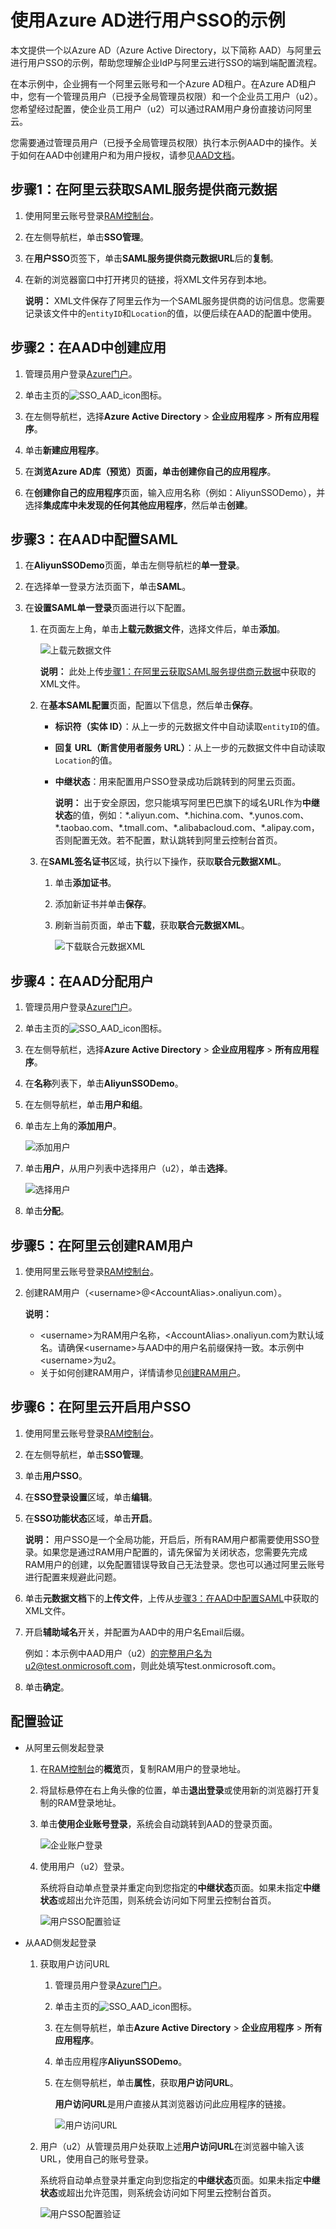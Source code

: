 # 使用Azure AD进行用户SSO的示例

本文提供一个以Azure AD（Azure Active Directory，以下简称 AAD）与阿里云进行用户SSO的示例，帮助您理解企业IdP与阿里云进行SSO的端到端配置流程。

在本示例中，企业拥有一个阿里云账号和一个Azure AD租户。在Azure AD租户中，您有一个管理员用户（已授予全局管理员权限）和一个企业员工用户（u2）。您希望经过配置，使企业员工用户（u2）可以通过RAM用户身份直接访问阿里云。

您需要通过管理员用户（已授予全局管理员权限）执行本示例AAD中的操作。关于如何在AAD中创建用户和为用户授权，请参见[AAD文档](https://docs.microsoft.com/zh-cn/azure/active-directory/fundamentals)。

## 步骤1：在阿里云获取SAML服务提供商元数据

1.  使用阿里云账号登录[RAM控制台](https://ram.console.aliyun.com/)。

2.  在左侧导航栏，单击**SSO管理**。

3.  在**用户SSO**页签下，单击**SAML服务提供商元数据URL**后的**复制**。

4.  在新的浏览器窗口中打开拷贝的链接，将XML文件另存到本地。

    **说明：** XML文件保存了阿里云作为一个SAML服务提供商的访问信息。您需要记录该文件中的`entityID`和`Location`的值，以便后续在AAD的配置中使用。


## 步骤2：在AAD中创建应用

1.  管理员用户登录[Azure门户](https://portal.azure.com/#home)。

2.  单击主页的![SSO_AAD_icon](https://static-aliyun-doc.oss-accelerate.aliyuncs.com/assets/img/zh-CN/5726498951/p112037.png)图标。

3.  在左侧导航栏，选择**Azure Active Directory** \> **企业应用程序** \> **所有应用程序**。

4.  单击**新建应用程序**。

5.  在**浏览Azure AD库（预览）**页面，单击**创建你自己的应用程序**。

6.  在**创建你自己的应用程序**页面，输入应用名称（例如：AliyunSSODemo），并选择**集成库中未发现的任何其他应用程序**，然后单击**创建**。


## 步骤3：在AAD中配置SAML

1.  在**AliyunSSODemo**页面，单击左侧导航栏的**单一登录**。

2.  在选择单一登录方法页面下，单击**SAML**。

3.  在**设置SAML单一登录**页面进行以下配置。

    1.  在页面左上角，单击**上载元数据文件**，选择文件后，单击**添加**。

        ![上载元数据文件](https://static-aliyun-doc.oss-accelerate.aliyuncs.com/assets/img/zh-CN/4289407061/p187566.png)

        **说明：** 此处上传[步骤1：在阿里云获取SAML服务提供商元数据](#section_1mf_pid_z9k)中获取的XML文件。

    2.  在**基本SAML配置**页面，配置以下信息，然后单击**保存**。

        -   **标识符（实体 ID）**：从上一步的元数据文件中自动读取`entityID`的值。
        -   **回复 URL（断言使用者服务 URL）**：从上一步的元数据文件中自动读取`Location`的值。
        -   **中继状态**：用来配置用户SSO登录成功后跳转到的阿里云页面。

            **说明：** 出于安全原因，您只能填写阿里巴巴旗下的域名URL作为**中继状态**的值，例如：\*.aliyun.com、\*.hichina.com、\*.yunos.com、\*.taobao.com、\*.tmall.com、\*.alibabacloud.com、\*.alipay.com，否则配置无效。若不配置，默认跳转到阿里云控制台首页。

    3.  在**SAML签名证书**区域，执行以下操作，获取**联合元数据XML**。

        1.  单击**添加证书**。
        2.  添加新证书并单击**保存**。
        3.  刷新当前页面，单击**下载**，获取**联合元数据XML**。

            ![下载联合元数据XML](https://static-aliyun-doc.oss-accelerate.aliyuncs.com/assets/img/zh-CN/0929896061/p44054.png)


## 步骤4：在AAD分配用户

1.  管理员用户登录[Azure门户](https://portal.azure.com/#home)。

2.  单击主页的![SSO_AAD_icon](https://static-aliyun-doc.oss-accelerate.aliyuncs.com/assets/img/zh-CN/5726498951/p112037.png)图标。

3.  在左侧导航栏，选择**Azure Active Directory** \> **企业应用程序** \> **所有应用程序**。

4.  在**名称**列表下，单击**AliyunSSODemo**。

5.  在左侧导航栏，单击**用户和组**。

6.  单击左上角的**添加用户**。

    ![添加用户](https://static-aliyun-doc.oss-accelerate.aliyuncs.com/assets/img/zh-CN/5726498951/p44178.png)

7.  单击**用户**，从用户列表中选择用户（u2），单击**选择**。

    ![选择用户](https://static-aliyun-doc.oss-accelerate.aliyuncs.com/assets/img/zh-CN/1599688951/p44179.png)

8.  单击**分配**。


## 步骤5：在阿里云创建RAM用户

1.  使用阿里云账号登录[RAM控制台](https://ram.console.aliyun.com/)。

2.  创建RAM用户（<username\>@<AccountAlias\>.onaliyun.com）。

    **说明：**

    -   <username\>为RAM用户名称，<AccountAlias\>.onaliyun.com为默认域名。请确保<username\>与AAD中的用户名前缀保持一致。本示例中<username\>为u2。
    -   关于如何创建RAM用户，详情请参见[创建RAM用户](/cn.zh-CN/用户管理/创建RAM用户.md)。

## 步骤6：在阿里云开启用户SSO

1.  使用阿里云账号登录[RAM控制台](https://ram.console.aliyun.com/)。

2.  在左侧导航栏，单击**SSO管理**。

3.  单击**用户SSO**。

4.  在**SSO登录设置**区域，单击**编辑**。

5.  在**SSO功能状态**区域，单击**开启**。

    **说明：** 用户SSO是一个全局功能，开启后，所有RAM用户都需要使用SSO登录。如果您是通过RAM用户配置的，请先保留为关闭状态，您需要先完成RAM用户的创建，以免配置错误导致自己无法登录。您也可以通过阿里云账号进行配置来规避此问题。

6.  单击**元数据文档**下的**上传文件**，上传从[步骤3：在AAD中配置SAML](#section_755_ua6_j4m)中获取的XML文件。

7.  开启**辅助域名**开关，并配置为AAD中的用户名Email后缀。

    例如：本示例中AAD用户（u2）的完整用户名为u2@test.onmicrosoft.com，则此处填写test.onmicrosoft.com。

8.  单击**确定**。


## 配置验证

-   从阿里云侧发起登录
    1.  在[RAM控制台](https://ram.console.aliyun.com/)的**概览**页，复制RAM用户的登录地址。
    2.  将鼠标悬停在右上角头像的位置，单击**退出登录**或使用新的浏览器打开复制的RAM登录地址。
    3.  单击**使用企业账号登录**，系统会自动跳转到AAD的登录页面。

        ![企业账户登录](https://static-aliyun-doc.oss-accelerate.aliyuncs.com/assets/img/zh-CN/3388646061/p185807.png)

    4.  使用用户（u2）登录。

        系统将自动单点登录并重定向到您指定的**中继状态**页面。如果未指定**中继状态**或超出允许范围，则系统会访问如下阿里云控制台首页。

        ![用户SSO配置验证](https://static-aliyun-doc.oss-accelerate.aliyuncs.com/assets/img/zh-CN/5289407061/p111769.png)

-   从AAD侧发起登录
    1.  获取用户访问URL
        1.  管理员用户登录[Azure门户](https://portal.azure.com/#home)。
        2.  单击主页的![SSO_AAD_icon](https://static-aliyun-doc.oss-accelerate.aliyuncs.com/assets/img/zh-CN/5726498951/p112037.png)图标。
        3.  在左侧导航栏，单击**Azure Active Directory** \> **企业应用程序** \> **所有应用程序**。
        4.  单击应用程序**AliyunSSODemo**。
        5.  在左侧导航栏，单击**属性**，获取**用户访问URL**。

            **用户访问URL**是用户直接从其浏览器访问此应用程序的链接。

            ![用户访问URL](https://static-aliyun-doc.oss-accelerate.aliyuncs.com/assets/img/zh-CN/5289407061/p187940.png)

    2.  用户（u2）从管理员用户处获取上述**用户访问URL**在浏览器中输入该URL，使用自己的账号登录。

        系统将自动单点登录并重定向到您指定的**中继状态**页面。如果未指定**中继状态**或超出允许范围，则系统会访问如下阿里云控制台首页。

        ![用户SSO配置验证](https://static-aliyun-doc.oss-accelerate.aliyuncs.com/assets/img/zh-CN/5289407061/p111769.png)


